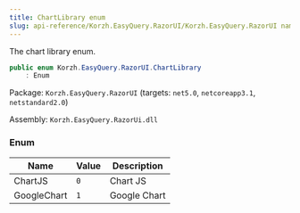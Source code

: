 ```yaml
---
title: ChartLibrary enum
slug: api-reference/Korzh.EasyQuery.RazorUI/Korzh.EasyQuery.RazorUI namespace/chartlibrary-enum
---
```



The chart library enum.
```csharp
public enum Korzh.EasyQuery.RazorUI.ChartLibrary
    : Enum

```
Package: `Korzh.EasyQuery.RazorUI` (targets: `net5.0`, `netcoreapp3.1`, `netstandard2.0`)

Assembly: `Korzh.EasyQuery.RazorUi.dll`

### Enum

| Name | Value | Description | 
| --- | --- | --- | 
| ChartJS | `0` | Chart JS | 
| GoogleChart | `1` | Google Chart |